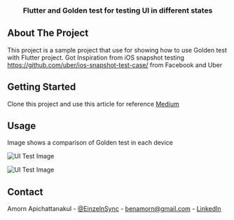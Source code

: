 <div align="center">
<h3 align="center">Flutter and Golden test for testing UI in different states</h3>
</div>

## About The Project

This project is a sample project that use for showing how to use Golden test with Flutter project. Got Inspiration from iOS snapshot testing https://github.com/uber/ios-snapshot-test-case/ from Facebook and Uber

## Getting Started

Clone this project and use this article for reference [Medium](https://medium.com/kbtg-life/flutter-demo-by-kbtg-testing-your-ui-with-golden-test-in-flutter-1542a22744ca)

## Usage

Image shows a comparison of Golden test in each device

![UI Test Image](https://miro.medium.com/max/1400/1*vqMITuR0E4mjGYOyDvkNJg.png)

![UI Test Image](https://miro.medium.com/max/1400/1*td5IF6KdZcXrfctecoKo5Q.png)


## Contact

Amorn Apichattanakul - [@EinzelnSync](https://twitter.com/EinzelnSync) - benamorn@gmail.com - [LinkedIn](https://www.linkedin.com/in/amorna/)
